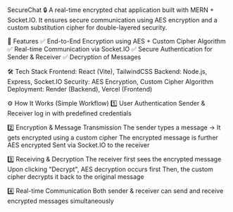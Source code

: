 SecureChat 🔒
A real-time encrypted chat application built with MERN + Socket.IO. It ensures secure communication using AES encryption and a custom substitution cipher for double-layered security.

🚀 Features
✅ End-to-End Encryption using AES + Custom Cipher Algorithm
✅ Real-time Communication via Socket.IO
✅ Secure Authentication for Sender & Receiver
✅ Decryption of Messages

🛠 Tech Stack
Frontend: React (Vite), TailwindCSS
Backend: Node.js, Express, Socket.IO
Security: AES Encryption, Custom Cipher Algorithm
Deployment: Render (Backend), Vercel (Frontend)


⚙️ How It Works (Simple Workflow)
1️⃣ User Authentication
Sender & Receiver log in with predefined credentials

2️⃣ Encryption & Message Transmission
The sender types a message → It gets encrypted using a custom cipher
The encrypted message is further AES encrypted
Sent via Socket.IO to the receiver

3️⃣ Receiving & Decryption
The receiver first sees the encrypted message
Upon clicking "Decrypt", AES decryption occurs first
Then, the custom cipher decrypts it back to the original message

4️⃣ Real-time Communication
Both sender & receiver can send and receive encrypted messages simultaneously
